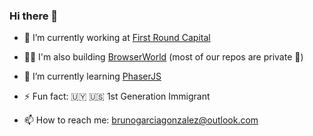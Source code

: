### Hi there 👋

- 🔭 I’m currently working at [First Round Capital](https://github.com/FirstRoundCapital)

- 👨‍💻 I'm also building [BrowserWorld](https://github.com/browserworld) (most of our repos are private 🙂)

- 🌱 I’m currently learning [PhaserJS](https://github.com/photonstorm/phaser)

- ⚡ Fun fact: 🇺🇾 🇺🇸 1st Generation Immigrant

- 📫 How to reach me: [brunogarciagonzalez@outlook.com](mailto:brunogarciagonzalez@outlook.com)

